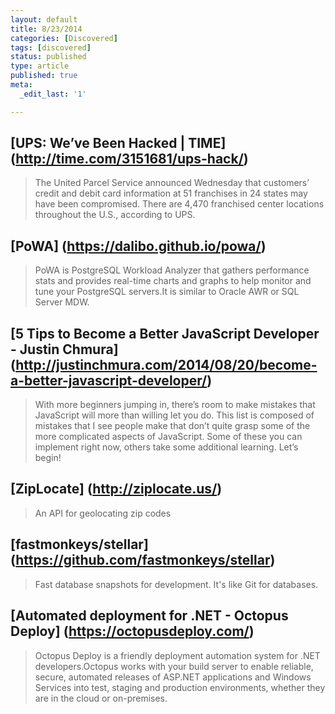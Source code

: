 ```yaml
---
layout: default
title: 8/23/2014
categories: [Discovered]
tags: [discovered]
status: published
type: article
published: true
meta:
  _edit_last: '1'

---
```


##  [UPS: We’ve Been Hacked | TIME] (http://time.com/3151681/ups-hack/)

  >  The United Parcel Service announced Wednesday that customers’ credit and debit card information at 51 franchises in 24 states may have been compromised. There are 4,470 franchised center locations throughout the U.S., according to UPS.

##  [PoWA] (https://dalibo.github.io/powa/)

  >  PoWA is PostgreSQL Workload Analyzer that gathers performance stats and provides real-time charts and graphs to help monitor and tune your PostgreSQL servers.It is similar to Oracle AWR or SQL Server MDW.

##  [5 Tips to Become a Better JavaScript Developer - Justin Chmura] (http://justinchmura.com/2014/08/20/become-a-better-javascript-developer/)

  >   With more beginners jumping in, there’s room to make mistakes that JavaScript will more than willing let you do. This list is composed of mistakes that I see people make that don’t quite grasp some of the more complicated aspects of JavaScript. Some of these you can implement right now, others take some additional learning. Let’s begin!

##  [ZipLocate] (http://ziplocate.us/)

  >  An API for geolocating zip codes

##  [fastmonkeys/stellar] (https://github.com/fastmonkeys/stellar)

  >  Fast database snapshots for development. It's like Git for databases.

##  [Automated deployment for .NET - Octopus Deploy] (https://octopusdeploy.com/)

  >  Octopus Deploy is a friendly deployment automation system for .NET developers.Octopus works with your build server to enable reliable, secure, automated releases of ASP.NET applications and Windows Services into test, staging and production environments, whether they are in the cloud or on-premises.
